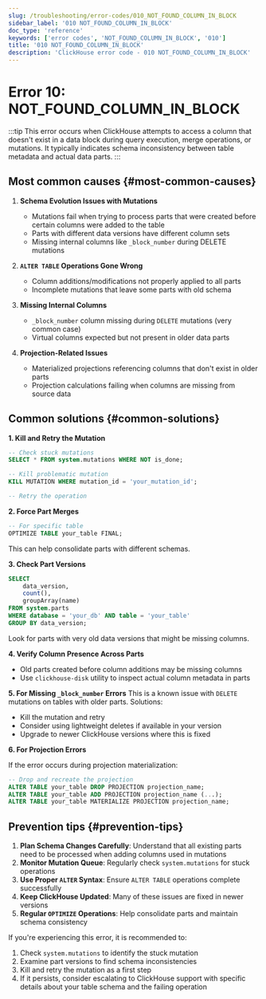 ```yaml
---
slug: /troubleshooting/error-codes/010_NOT_FOUND_COLUMN_IN_BLOCK
sidebar_label: '010 NOT_FOUND_COLUMN_IN_BLOCK'
doc_type: 'reference'
keywords: ['error codes', 'NOT_FOUND_COLUMN_IN_BLOCK', '010']
title: '010 NOT_FOUND_COLUMN_IN_BLOCK'
description: 'ClickHouse error code - 010 NOT_FOUND_COLUMN_IN_BLOCK'
---
```


# Error 10: NOT_FOUND_COLUMN_IN_BLOCK

:::tip
This error occurs when ClickHouse attempts to access a column that doesn't exist in a data block during query execution, merge operations, or mutations.
It typically indicates schema inconsistency between table metadata and actual data parts.
:::

## Most common causes {#most-common-causes}

1. **Schema Evolution Issues with Mutations**
    - Mutations fail when trying to process parts that were created before certain columns were added to the table
    - Parts with different data versions have different column sets
    - Missing internal columns like `_block_number` during DELETE mutations

2. **`ALTER TABLE` Operations Gone Wrong**
    - Column additions/modifications not properly applied to all parts
    - Incomplete mutations that leave some parts with old schema

3. **Missing Internal Columns**
    - `_block_number` column missing during `DELETE` mutations (very common case)
    - Virtual columns expected but not present in older data parts

4. **Projection-Related Issues**
    - Materialized projections referencing columns that don't exist in older parts
    - Projection calculations failing when columns are missing from source data

## Common solutions {#common-solutions}

**1. Kill and Retry the Mutation**

```sql
-- Check stuck mutations
SELECT * FROM system.mutations WHERE NOT is_done;

-- Kill problematic mutation
KILL MUTATION WHERE mutation_id = 'your_mutation_id';

-- Retry the operation
```

**2. Force Part Merges**

```sql
-- For specific table
OPTIMIZE TABLE your_table FINAL;
```

This can help consolidate parts with different schemas.

**3. Check Part Versions**

```sql
SELECT 
    data_version,
    count(),
    groupArray(name)
FROM system.parts
WHERE database = 'your_db' AND table = 'your_table'
GROUP BY data_version;
```

Look for parts with very old data versions that might be missing columns.

**4. Verify Column Presence Across Parts**
- Old parts created before column additions may be missing columns
- Use `clickhouse-disk` utility to inspect actual column metadata in parts

**5. For Missing `_block_number` Errors**
This is a known issue with `DELETE` mutations on tables with older parts. Solutions:
- Kill the mutation and retry
- Consider using lightweight deletes if available in your version
- Upgrade to newer ClickHouse versions where this is fixed

**6. For Projection Errors**

If the error occurs during projection materialization:

```sql
-- Drop and recreate the projection
ALTER TABLE your_table DROP PROJECTION projection_name;
ALTER TABLE your_table ADD PROJECTION projection_name (...);
ALTER TABLE your_table MATERIALIZE PROJECTION projection_name;
```

## Prevention tips {#prevention-tips}

1. **Plan Schema Changes Carefully**: Understand that all existing parts need to be processed when adding columns used in mutations
2. **Monitor Mutation Queue**: Regularly check `system.mutations` for stuck operations
3. **Use Proper `ALTER` Syntax**: Ensure `ALTER TABLE` operations complete successfully
4. **Keep ClickHouse Updated**: Many of these issues are fixed in newer versions
5. **Regular `OPTIMIZE` Operations**: Help consolidate parts and maintain schema consistency

If you're experiencing this error, it is recommended to:
1. Check `system.mutations` to identify the stuck mutation
2. Examine part versions to find schema inconsistencies
3. Kill and retry the mutation as a first step
4. If it persists, consider escalating to ClickHouse support with specific details about your table schema and the failing operation
